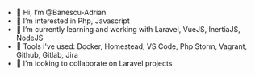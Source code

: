 - 👋 Hi, I’m @Banescu-Adrian
- 👀 I’m interested in Php, Javascript
- 🌱 I’m currently learning and working with Laravel, VueJS, InertiaJS, NodeJS
- 🧮 Tools i've used: Docker, Homestead, VS Code, Php Storm, Vagrant, Github, Gitlab, Jira
- 💞️ I’m looking to collaborate on Laravel projects

<!---
Banescu-Adrian/Banescu-Adrian is a ✨ special ✨ repository because its `README.md` (this file) appears on your GitHub profile.
You can click the Preview link to take a look at your changes.
--->
